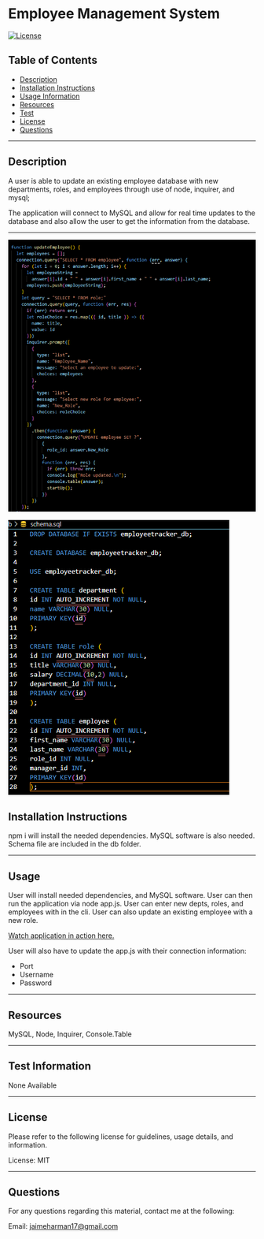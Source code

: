 # Employee Management System

  [![License](https://img.shields.io/badge/License-MIT-blue.svg)](https://opensource.org/licenses/MIT)

  ## Table of Contents
  - [Description](#description)
  - [Installation Instructions](#install)
  - [Usage Information](#usage)
  - [Resources](#Resources)
  - [Test](#test)
  - [License](#license)
  - [Questions](#questions)
  
  <hr>
  
  ## Description <a name="description"></a>
  
A user is able to update an existing employee database with new departments, roles, and employees through use of node, inquirer, and mysql; 

The application will connect to MySQL and allow for real time updates to the database and also allow the user to get the information from the database.
  
  <hr>
  
 ![Employee Tracker](images/week12.PNG)
 
 ![Database](images/wk12-1.PNG) 
  
  ## Installation Instructions <a name="install"></a>
 
  npm i will install the needed dependencies. MySQL software is also needed. Schema file are included in the db folder.
  
  <hr>
  
  ## Usage <a name="usage"></a>
  
  User will install needed dependencies, and MySQL software. User can then run the application via node app.js. User can enter new depts, roles, and employees with in the cli. User can also update an existing employee with a new role.
  
  [Watch application in action here.](https://drive.google.com/file/d/1MJ6JOqCWNRGPgUfWfe-CkVlFFSU7eaN7/view?usp=sharing)

  User will also have to update the app.js with their connection information:

  <ul>
    <li>Port</li>
    <li>Username</li>
    <li>Password</li>
  </ul>
  
  <hr>
  
  ## Resources <a name="resources"></a>
  
  MySQL, Node, Inquirer, Console.Table
  
  <hr>
  
  ## Test Information <a name="test"></a>
  
  None Available
  
  <hr>
  
  ## License <a name="license"></a>
  
  Please refer to the following license for guidelines, usage details, and information.
  
  License: MIT
  
  <hr>
  
  ## Questions <a name="questions"></a>
  
  For any questions regarding this material, contact me at the following:
  
  Email: jaimeharman17@gmail.com

